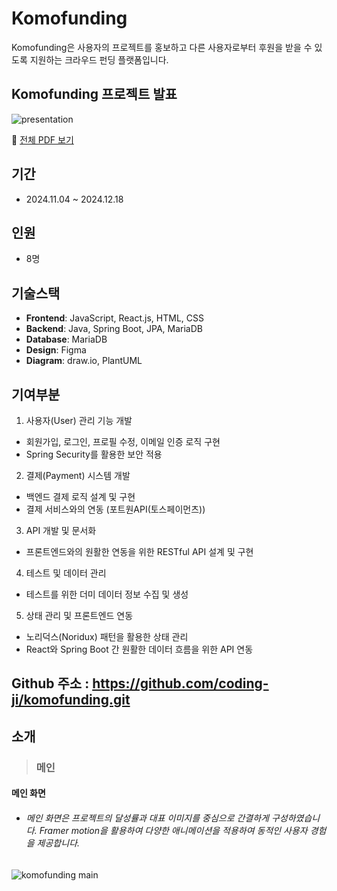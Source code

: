 # Komofunding

Komofunding은 사용자의 프로젝트를 홍보하고 다른 사용자로부터 후원을 받을 수 있도록 지원하는 크라우드 펀딩 플랫폼입니다.

## Komofunding 프로젝트 발표

![presentation](https://github.com/user-attachments/assets/894637d4-914e-4a09-a7bf-db45a76bf3cb)

📄 [전체 PDF 보기](https://github.com/KeumKyuHwan/portfolio/blob/main/komofunding/presentation/KOMOFUNDING__.pdf)
## 기간

- 2024.11.04 ~ 2024.12.18

## 인원

- 8명

## 기술스택

- **Frontend**: JavaScript, React.js, HTML, CSS
- **Backend**: Java, Spring Boot, JPA, MariaDB
- **Database**: MariaDB
- **Design**: Figma
- **Diagram**: draw.io, PlantUML

## 기여부분

1. 사용자(User) 관리 기능 개발
- 회원가입, 로그인, 프로필 수정, 이메일 인증 로직 구현
- Spring Security를 활용한 보안 적용

2. 결제(Payment) 시스템 개발
- 백엔드 결제 로직 설계 및 구현
- 결제 서비스와의 연동 (포트원API(토스페이먼츠))

3. API 개발 및 문서화
- 프론트엔드와의 원활한 연동을 위한 RESTful API 설계 및 구현

4. 테스트 및 데이터 관리
- 테스트를 위한 더미 데이터 정보 수집 및 생성

5. 상태 관리 및 프론트엔드 연동
- 노리덕스(Noridux) 패턴을 활용한 상태 관리
- React와 Spring Boot 간 원활한 데이터 흐름을 위한 API 연동

## Github 주소 : https://github.com/coding-ji/komofunding.git

## 소개
>### 메인
#### 메인 화면
- ###### 메인 화면은 프로젝트의 달성률과 대표 이미지를 중심으로 간결하게 구성하였습니다. Framer motion을 활용하여 다양한 애니메이션을 적용하여 동적인 사용자 경험을 제공합니다.

![komofunding main](https://github.com/user-attachments/assets/8980fef9-761b-40d1-9b40-73925e2ba01f)
